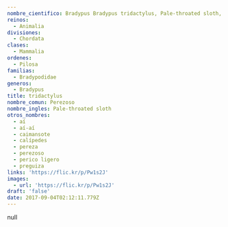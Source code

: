 ```yaml
---
nombre_cientifico: Bradypus Bradypus tridactylus, Pale-throated sloth, Perezoso
reinos:
  - Animalia
divisiones:
  - Chordata
clases:
  - Mammalia
ordenes:
  - Pilosa
familias:
  - Bradypodidae
generos:
  - Bradypus
title: tridactylus
nombre_comun: Perezoso
nombre_ingles: Pale-throated sloth
otros_nombres:
  - aí
  - aí-aí
  - caimansote
  - calípedes
  - pereza
  - perezoso
  - perico ligero
  - preguiza
links: 'https://flic.kr/p/Pw1s2J'
images:
  - url: 'https://flic.kr/p/Pw1s2J'
draft: 'false'
date: 2017-09-04T02:12:11.779Z
---
```

null
